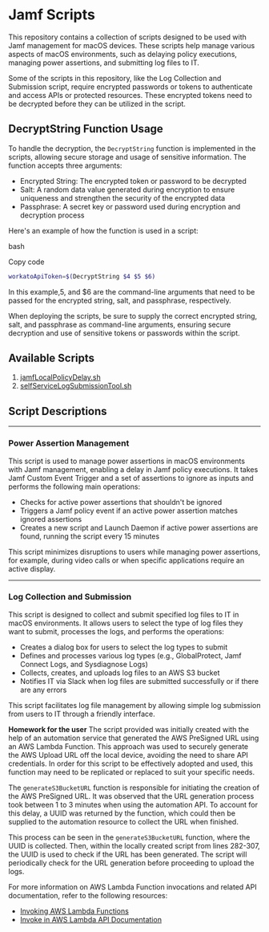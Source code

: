 # Jamf Scripts

This repository contains a collection of scripts designed to be used with Jamf management for macOS devices. These scripts help manage various aspects of macOS environments, such as delaying policy executions, managing power assertions, and submitting log files to IT.

Some of the scripts in this repository, like the Log Collection and Submission script, require encrypted passwords or tokens to authenticate and access APIs or protected resources. These encrypted tokens need to be decrypted before they can be utilized in the script.

## DecryptString Function Usage
To handle the decryption, the `DecryptString` function is implemented in the scripts, allowing secure storage and usage of sensitive information. The function accepts three arguments:

- Encrypted String: The encrypted token or password to be decrypted
- Salt: A random data value generated during encryption to ensure uniqueness and strengthen the security of the encrypted data
- Passphrase: A secret key or password used during encryption and decryption process

Here's an example of how the function is used in a script:

bash

Copy code

```bash
workatoApiToken=$(DecryptString $4 $5 $6)
```

In this example,5, and $6 are the command-line arguments that need to be passed for the encrypted string, salt, and passphrase, respectively.

When deploying the scripts, be sure to supply the correct encrypted string, salt, and passphrase as command-line arguments, ensuring secure decryption and use of sensitive tokens or passwords within the script.

## Available Scripts

1. [jamfLocalPolicyDelay.sh](https://github.com/feolaney/Jamf-Scripts/blob/main/jamfLocalPolicyDelay.sh)
2. [selfServiceLogSubmissionTool.sh]()

## Script Descriptions
****
### Power Assertion Management

This script is used to manage power assertions in macOS environments with Jamf management, enabling a delay in Jamf policy executions. It takes Jamf Custom Event Trigger and a set of assertions to ignore as inputs and performs the following main operations:

- Checks for active power assertions that shouldn't be ignored
- Triggers a Jamf policy event if an active power assertion matches ignored assertions
- Creates a new script and Launch Daemon if active power assertions are found, running the script every 15 minutes

This script minimizes disruptions to users while managing power assertions, for example, during video calls or when specific applications require an active display.
****
### Log Collection and Submission

This script is designed to collect and submit specified log files to IT in macOS environments. It allows users to select the type of log files they want to submit, processes the logs, and performs the operations:

- Creates a dialog box for users to select the log types to submit
- Defines and processes various log types (e.g., GlobalProtect, Jamf Connect Logs, and Sysdiagnose Logs)
- Collects, creates, and uploads log files to an AWS S3 bucket
- Notifies IT via Slack when log files are submitted successfully or if there are any errors

This script facilitates log file management by allowing simple log submission from users to IT through a friendly interface.

**Homework for the user**
The script provided was initially created with the help of an automation service that generated the AWS PreSigned URL using an AWS Lambda Function. This approach was used to securely generate the AWS Upload URL off the local device, avoiding the need to share API credentials. In order for this script to be effectively adopted and used, this function may need to be replicated or replaced to suit your specific needs.

The `generateS3BucketURL` function is responsible for initiating the creation of the AWS PreSigned URL. It was observed that the URL generation process took between 1 to 3 minutes when using the automation API. To account for this delay, a UUID was returned by the function, which could then be supplied to the automation resource to collect the URL when finished.

This process can be seen in the `generateS3BucketURL` function, where the UUID is collected. Then, within the locally created script from lines 282-307, the UUID is used to check if the URL has been generated. The script will periodically check for the URL generation before proceeding to upload the logs.

For more information on AWS Lambda Function invocations and related API documentation, refer to the following resources:

- [Invoking AWS Lambda Functions](https://docs.aws.amazon.com/lambda/latest/dg/urls-invocation.html)
- [Invoke in AWS Lambda API Documentation](https://docs.aws.amazon.com/lambda/latest/dg/API_Invoke.html)